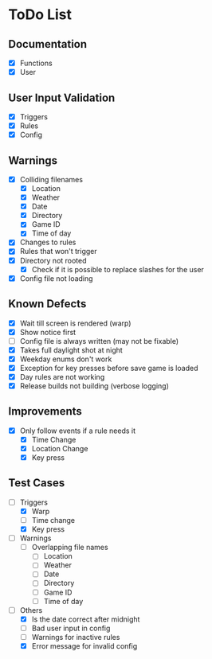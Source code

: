 # ToDo List

## Documentation

- [x] Functions
- [x] User

## User Input Validation

- [x] Triggers
- [x] Rules
- [x] Config

## Warnings

- [x] Colliding filenames
  - [x] Location
  - [x] Weather
  - [x] Date
  - [x] Directory
  - [x] Game ID
  - [x] Time of day
- [x] Changes to rules
- [x] Rules that won't trigger
- [x] Directory not rooted
  - [x] Check if it is possible to replace slashes for the user
- [x] Config file not loading

## Known Defects

- [x] Wait till screen is rendered (warp)
- [x] Show notice first
- [ ] Config file is always written (may not be fixable)
- [x] Takes full daylight shot at night
- [x] Weekday enums don't work
- [x] Exception for key presses before save game is loaded
- [x] Day rules are not working
- [x] Release builds not building (verbose logging)

## Improvements

- [x] Only follow events if a rule needs it
  - [x] Time Change
  - [x] Location Change
  - [x] Key press

## Test Cases

- [ ] Triggers
  - [x] Warp
  - [ ] Time change
  - [x] Key press
- [ ] Warnings
  - [ ] Overlapping file names
    - [ ] Location
    - [ ] Weather
    - [ ] Date
    - [ ] Directory
    - [ ] Game ID
    - [ ] Time of day
- [ ] Others
  - [x] Is the date correct after midnight
  - [ ] Bad user input in config
  - [ ] Warnings for inactive rules
  - [x] Error message for invalid config
